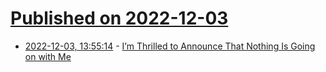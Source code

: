 # [Published on 2022-12-03](index.md)

* [2022-12-03, 13:55:14](https://news.ycombinator.com/item?id=33843474) - [I’m Thrilled to Announce That Nothing Is Going on with Me](https://www.newyorker.com/humor/daily-shouts/im-thrilled-to-announce-that-nothing-is-going-on-with-me)
